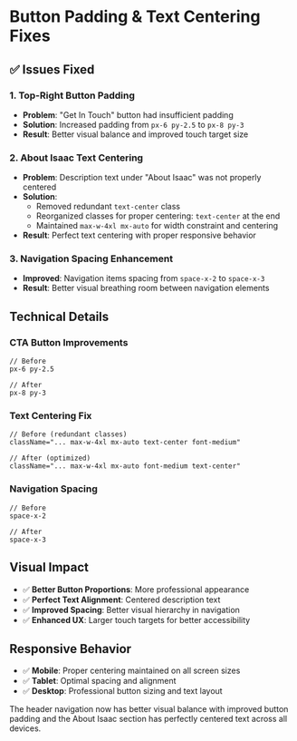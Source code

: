 # Button Padding & Text Centering Fixes

## ✅ **Issues Fixed**

### **1. Top-Right Button Padding**
- **Problem**: "Get In Touch" button had insufficient padding
- **Solution**: Increased padding from `px-6 py-2.5` to `px-8 py-3`
- **Result**: Better visual balance and improved touch target size

### **2. About Isaac Text Centering**
- **Problem**: Description text under "About Isaac" was not properly centered
- **Solution**: 
  - Removed redundant `text-center` class
  - Reorganized classes for proper centering: `text-center` at the end
  - Maintained `max-w-4xl mx-auto` for width constraint and centering
- **Result**: Perfect text centering with proper responsive behavior

### **3. Navigation Spacing Enhancement**
- **Improved**: Navigation items spacing from `space-x-2` to `space-x-3`
- **Result**: Better visual breathing room between navigation elements

## **Technical Details**

### **CTA Button Improvements**
```tsx
// Before
px-6 py-2.5

// After  
px-8 py-3
```

### **Text Centering Fix**
```tsx
// Before (redundant classes)
className="... max-w-4xl mx-auto text-center font-medium"

// After (optimized)
className="... max-w-4xl mx-auto font-medium text-center"
```

### **Navigation Spacing**
```tsx
// Before
space-x-2

// After
space-x-3
```

## **Visual Impact**
- ✅ **Better Button Proportions**: More professional appearance
- ✅ **Perfect Text Alignment**: Centered description text
- ✅ **Improved Spacing**: Better visual hierarchy in navigation
- ✅ **Enhanced UX**: Larger touch targets for better accessibility

## **Responsive Behavior**
- ✅ **Mobile**: Proper centering maintained on all screen sizes
- ✅ **Tablet**: Optimal spacing and alignment
- ✅ **Desktop**: Professional button sizing and text layout

The header navigation now has better visual balance with improved button padding and the About Isaac section has perfectly centered text across all devices.